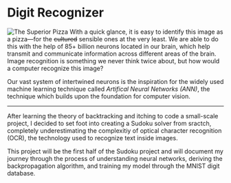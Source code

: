 # Digit Recognizer

![The Superior Pizza](https://i.imgur.com/4mWJDBw.jpg)
With a quick glance, it is easy to identify this image as a pizza—for the ~~cultured~~ sensible ones at the very least. We are able to do this with the help of 85+ billion neurons located in our brain, which help transmit and communicate information across different areas of the brain. Image recognition is something we never think twice about, but how would a computer recognize this image?

Our vast system of intertwined neurons is the inspiration for the widely used machine learning technique called *Artifical Neural Networks (ANN)*, the technique which builds upon the foundation for computer vision.

---

After learning the theory of backtracking and itching to code a small-scale project, I decided to set foot into creating a Sudoku solver from sractch, completely underestimating the complexitiy of optical character recognition (OCR), the technology used to recognize text inside images.

This project will be the first half of the Sudoku project and will document my journey through the process of understanding neural networks, deriving the backpropagation algorithm, and training my model through the MNIST digit database.
